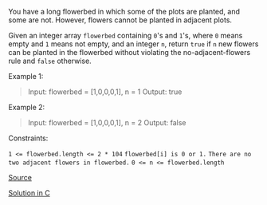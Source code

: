 You have a long flowerbed in which some of the plots are planted, and some are not. However, flowers cannot be planted in adjacent plots.

Given an integer array `flowerbed` containing `0`'s and `1`'s, where `0` means empty and `1` means not empty, and an integer `n`, return `true` if `n` new flowers can be planted in the flowerbed without violating the no-adjacent-flowers rule and `false` otherwise.

 

Example 1:

> Input: flowerbed = [1,0,0,0,1], n = 1
> Output: true

Example 2:

> Input: flowerbed = [1,0,0,0,1], n = 2
> Output: false
 

Constraints:

`1 <= flowerbed.length <= 2 * 104`
`flowerbed[i] is 0 or 1.`
`There are no two adjacent flowers in flowerbed.`
`0 <= n <= flowerbed.length`

[Source](https://leetcode.com/problems/can-place-flowers)

[Solution in C](00605.c)